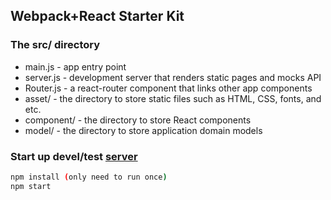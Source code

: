 Webpack+React Starter Kit
-------------------------

### The src/ directory

* main.js - app entry point
* server.js - development server that renders static pages and mocks API
* Router.js - a react-router component that links other app components
* asset/ - the directory to store static files such as HTML, CSS, fonts, and etc.
* component/ - the directory to store React components
* model/ - the directory to store application domain models


### Start up devel/test [server](http://localhost:8000)

```bash
npm install (only need to run once)
npm start
```